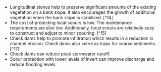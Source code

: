 - Longitudinal stones help to preserve significant amounts of the existing vegetation on a bank slope. It also encourages the growth of additional vegetation when the bank slope is stabilized. [^14]
- The cost of protecting local scours is low. The maintenance requirements are also low.  Additionally, local scours are relatively easy to construct and adjust to minor scouring.  [^15]
- Check dams help to promote infiltration which results in a reduction in channel erosion. Check dams also serve as traps for coarse sediments. [^17]
- Check dams can reduce peak stormwater runoff.       
- Scour protection with lower levels of invert can improve discharge and reduce flooding levels.